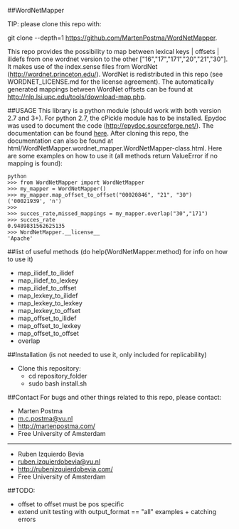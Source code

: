 ##WordNetMapper

TIP: please clone this repo with:

git clone --depth=1 https://github.com/MartenPostma/WordNetMapper.

This repo provides the possibility to map between lexical keys | offsets | ilidefs
from one wordnet version to the other ["16","17","171","20","21","30"].
It makes use of the index.sense files from WordNet (http://wordnet.princeton.edu/).
WordNet is redistributed in this repo (see WORDNET_LICENSE.md for the license agreement).
The automatically generated mappings between WordNet offsets can be found at http://nlp.lsi.upc.edu/tools/download-map.php.

##USAGE
This library is a python module (should work with both version 2.7 and 3+).
For python 2.7, the cPickle module has to be installed.
Epydoc was used to document the code (http://epydoc.sourceforge.net/).
The documentation can be found [here](http://htmlpreview.github.io/?https://github.com/MartenPostma/WordNetMapper/blob/master/html/WordNetMapper.wordnet_mapper.WordNetMapper-class.html).
After cloning this repo, the documentation can also be found at html/WordNetMapper.wordnet_mapper.WordNetMapper-class.html.
Here are some examples on how to use it (all methods return ValueError if no mapping is found):

```shell
python
>>> from WordNetMapper import WordNetMapper
>>> my_mapper = WordNetMapper()
>>> my_mapper.map_offset_to_offset("00020846", "21", "30")
('00021939', 'n')
>>>
>>> succes_rate,missed_mappings = my_mapper.overlap("30","171")
>>> succes_rate
0.9489831562625135
>>> WordNetMapper.__license__
'Apache'
```

##list of useful methods (do help(WordNetMapper.method) for info on how to use it)
* map_ilidef_to_ilidef
* map_ilidef_to_lexkey
* map_ilidef_to_offset
* map_lexkey_to_ilidef
* map_lexkey_to_lexkey
* map_lexkey_to_offset
* map_offset_to_ilidef
* map_offset_to_lexkey
* map_offset_to_offset
* overlap

##Installation (is not needed to use it, only included for replicability)
* Clone this repository:
    * cd repository_folder
    * sudo bash install.sh

##Contact
For bugs and other things related to this repo, please contact:
* Marten Postma
* m.c.postma@vu.nl
* http://martenpostma.com/
* Free University of Amsterdam

***

* Ruben Izquierdo Bevia
* ruben.izquierdobevia@vu.nl
* http://rubenizquierdobevia.com/
* Free University of Amsterdam

##TODO:
* offset to offset must be pos specific
* extend unit testing with output_format == "all" examples + catching errors
